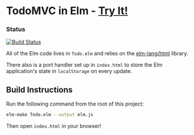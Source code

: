 # TodoMVC in Elm - [Try It!](http://evancz.github.io/elm-todomvc)
### Status
[![Build Status](https://travis-ci.com/pimiento581/elm-todomvc.png)](https://travis-ci.com/pimiento581/elm-todomvc)

All of the Elm code lives in `Todo.elm` and relies on the [elm-lang/html][html] library.

[html]: http://package.elm-lang.org/packages/elm-lang/html/latest

There also is a port handler set up in `index.html` to store the Elm application's state in `localStorage` on every update.


## Build Instructions

Run the following command from the root of this project:

```bash
elm-make Todo.elm --output elm.js
```

Then open `index.html` in your browser!

